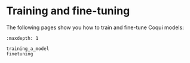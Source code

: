 # Training and fine-tuning

The following pages show you how to train and fine-tune Coqui models:

```{toctree}
:maxdepth: 1

training_a_model
finetuning
```
